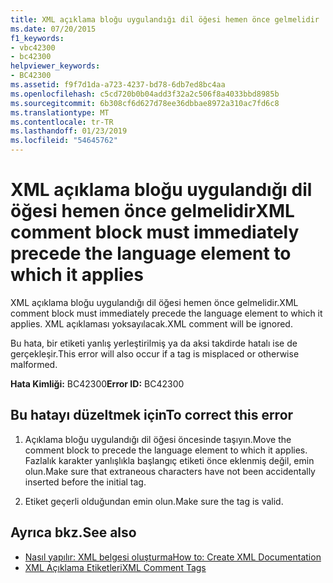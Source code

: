 ```yaml
---
title: XML açıklama bloğu uygulandığı dil öğesi hemen önce gelmelidir
ms.date: 07/20/2015
f1_keywords:
- vbc42300
- bc42300
helpviewer_keywords:
- BC42300
ms.assetid: f9f7d1da-a723-4237-bd78-6db7ed8bc4aa
ms.openlocfilehash: c5cd720b0b04add3f32a2c506f8a4033bbd8985b
ms.sourcegitcommit: 6b308cf6d627d78ee36dbbae8972a310ac7fd6c8
ms.translationtype: MT
ms.contentlocale: tr-TR
ms.lasthandoff: 01/23/2019
ms.locfileid: "54645762"
---
```

# <a name="xml-comment-block-must-immediately-precede-the-language-element-to-which-it-applies"></a><span data-ttu-id="0e042-102">XML açıklama bloğu uygulandığı dil öğesi hemen önce gelmelidir</span><span class="sxs-lookup"><span data-stu-id="0e042-102">XML comment block must immediately precede the language element to which it applies</span></span>
<span data-ttu-id="0e042-103">XML açıklama bloğu uygulandığı dil öğesi hemen önce gelmelidir.</span><span class="sxs-lookup"><span data-stu-id="0e042-103">XML comment block must immediately precede the language element to which it applies.</span></span> <span data-ttu-id="0e042-104">XML açıklaması yoksayılacak.</span><span class="sxs-lookup"><span data-stu-id="0e042-104">XML comment will be ignored.</span></span>  
  
 <span data-ttu-id="0e042-105">Bu hata, bir etiketi yanlış yerleştirilmiş ya da aksi takdirde hatalı ise de gerçekleşir.</span><span class="sxs-lookup"><span data-stu-id="0e042-105">This error will also occur if a tag is misplaced or otherwise malformed.</span></span>  
  
 <span data-ttu-id="0e042-106">**Hata Kimliği:** BC42300</span><span class="sxs-lookup"><span data-stu-id="0e042-106">**Error ID:** BC42300</span></span>  
  
## <a name="to-correct-this-error"></a><span data-ttu-id="0e042-107">Bu hatayı düzeltmek için</span><span class="sxs-lookup"><span data-stu-id="0e042-107">To correct this error</span></span>  
  
1.  <span data-ttu-id="0e042-108">Açıklama bloğu uygulandığı dil öğesi öncesinde taşıyın.</span><span class="sxs-lookup"><span data-stu-id="0e042-108">Move the comment block to precede the language element to which it applies.</span></span> <span data-ttu-id="0e042-109">Fazlalık karakter yanlışlıkla başlangıç etiketi önce eklenmiş değil, emin olun.</span><span class="sxs-lookup"><span data-stu-id="0e042-109">Make sure that extraneous characters have not been accidentally inserted before the initial tag.</span></span>  
  
2.  <span data-ttu-id="0e042-110">Etiket geçerli olduğundan emin olun.</span><span class="sxs-lookup"><span data-stu-id="0e042-110">Make sure the tag is valid.</span></span>  
  
## <a name="see-also"></a><span data-ttu-id="0e042-111">Ayrıca bkz.</span><span class="sxs-lookup"><span data-stu-id="0e042-111">See also</span></span>
- [<span data-ttu-id="0e042-112">Nasıl yapılır: XML belgesi oluşturma</span><span class="sxs-lookup"><span data-stu-id="0e042-112">How to: Create XML Documentation</span></span>](../../visual-basic/programming-guide/program-structure/how-to-create-xml-documentation.md)
- [<span data-ttu-id="0e042-113">XML Açıklama Etiketleri</span><span class="sxs-lookup"><span data-stu-id="0e042-113">XML Comment Tags</span></span>](../../visual-basic/language-reference/xmldoc/index.md)
